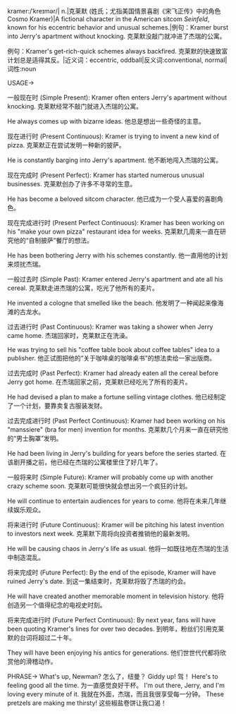 kramer:/ˈkreɪmər/| n.|克莱默 (姓氏；尤指美国情景喜剧《宋飞正传》中的角色Cosmo Kramer)|A fictional character in the American sitcom *Seinfeld*, known for his eccentric behavior and unusual schemes.|例句：Kramer burst into Jerry's apartment without knocking.  克莱默没敲门就冲进了杰瑞的公寓。

例句：Kramer's get-rich-quick schemes always backfired. 克莱默的快速致富计划总是适得其反。|近义词：eccentric, oddball|反义词:conventional, normal|词性:noun


USAGE->

一般现在时 (Simple Present):
Kramer often enters Jerry's apartment without knocking. 克莱默经常不敲门就进入杰瑞的公寓。

He always comes up with bizarre ideas. 他总是想出一些奇怪的主意。


现在进行时 (Present Continuous):
Kramer is trying to invent a new kind of pizza. 克莱默正在尝试发明一种新的披萨。

He is constantly barging into Jerry's apartment. 他不断地闯入杰瑞的公寓。


现在完成时 (Present Perfect):
Kramer has started numerous unusual businesses. 克莱默创办了许多不寻常的生意。

He has become a beloved sitcom character. 他已成为一个受人喜爱的喜剧角色。


现在完成进行时 (Present Perfect Continuous):
Kramer has been working on his "make your own pizza" restaurant idea for weeks. 克莱默几周来一直在研究他的“自制披萨”餐厅的想法。

He has been bothering Jerry with his schemes constantly. 他一直用他的计划来烦扰杰瑞。


一般过去时 (Simple Past):
Kramer entered Jerry's apartment and ate all his cereal. 克莱默走进杰瑞的公寓，吃光了他所有的麦片。

He invented a cologne that smelled like the beach. 他发明了一种闻起来像海滩的古龙水。


过去进行时 (Past Continuous):
Kramer was taking a shower when Jerry came home. 杰瑞回家时，克莱默正在洗澡。

He was trying to sell his "coffee table book about coffee tables" idea to a publisher. 他正试图把他的“关于咖啡桌的咖啡桌书”的想法卖给一家出版商。


过去完成时 (Past Perfect):
Kramer had already eaten all the cereal before Jerry got home. 在杰瑞回家之前，克莱默已经吃光了所有的麦片。

He had devised a plan to make a fortune selling vintage clothes. 他已经制定了一个计划，要靠卖复古服装发财。


过去完成进行时 (Past Perfect Continuous):
Kramer had been working on his "manssiere" (bra for men) invention for months. 克莱默几个月来一直在研究他的“男士胸罩”发明。

He had been living in Jerry's building for years before the series started. 在该剧开播之前，他已经在杰瑞的公寓楼里住了好几年了。


一般将来时 (Simple Future):
Kramer will probably come up with another crazy scheme soon. 克莱默可能很快就会想出另一个疯狂的计划。

He will continue to entertain audiences for years to come. 他将在未来几年继续娱乐观众。


将来进行时 (Future Continuous):
Kramer will be pitching his latest invention to investors next week.  克莱默下周将向投资者推销他的最新发明。

He will be causing chaos in Jerry's life as usual. 他将一如既往地在杰瑞的生活中制造混乱。


将来完成时 (Future Perfect):
By the end of the episode, Kramer will have ruined Jerry's date. 到这一集结束时，克莱默将毁了杰瑞的约会。

He will have created another memorable moment in television history. 他将创造另一个值得纪念的电视史时刻。


将来完成进行时 (Future Perfect Continuous):
By next year, fans will have been quoting Kramer's lines for over two decades. 到明年，粉丝们引用克莱默的台词将超过二十年。

They will have been enjoying his antics for generations. 他们世世代代都将欣赏他的滑稽动作。


PHRASE->
What's up, Newman?  怎么了，纽曼？
Giddy up!  驾！
Here's to feeling good all the time.  为一直感觉良好干杯。
I'm out there, Jerry, and I'm loving every minute of it. 我就在外面，杰瑞，而且我很享受每一分钟。
These pretzels are making me thirsty! 这些椒盐卷饼让我口渴！

